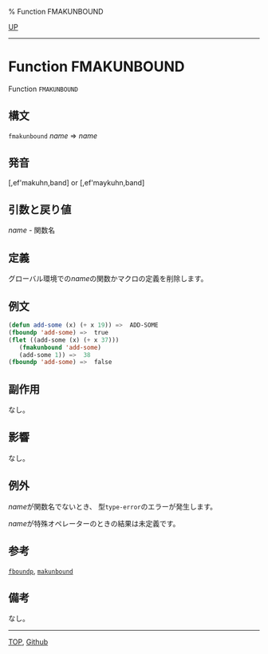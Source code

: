% Function FMAKUNBOUND

[UP](5.3.html)  

---

# Function **FMAKUNBOUND**


Function `FMAKUNBOUND`


## 構文

`fmakunbound` *name* => *name*


## 発音

[,ef'makuhn,band] or [,ef'maykuhn,band]


## 引数と戻り値

*name* - 関数名


## 定義

グローバル環境での*name*の関数かマクロの定義を削除します。


## 例文

```lisp
(defun add-some (x) (+ x 19)) =>  ADD-SOME
(fboundp 'add-some) =>  true
(flet ((add-some (x) (+ x 37)))
   (fmakunbound 'add-some)
   (add-some 1)) =>  38
(fboundp 'add-some) =>  false
```


## 副作用

なし。


## 影響

なし。


## 例外

*name*が関数名でないとき、
型`type-error`のエラーが発生します。

*name*が特殊オペレーターのときの結果は未定義です。


## 参考

[`fboundp`](5.3.fboundp.html),
[`makunbound`](10.2.makunbound.html)


## 備考

なし。


---
[TOP](index.html),  [Github](https://github.com/nptcl/npt-japanese)

